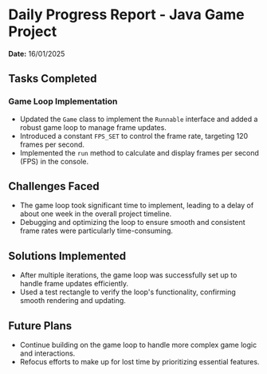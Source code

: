 # Daily Progress Report - Java Game Project

**Date:** 16/01/2025
## Tasks Completed

### Game Loop Implementation
- Updated the `Game` class to implement the `Runnable` interface and added a robust game loop to manage frame updates.
- Introduced a constant `FPS_SET` to control the frame rate, targeting 120 frames per second.
- Implemented the `run` method to calculate and display frames per second (FPS) in the console.

## Challenges Faced
- The game loop took significant time to implement, leading to a delay of about one week in the overall project timeline.
- Debugging and optimizing the loop to ensure smooth and consistent frame rates were particularly time-consuming.

## Solutions Implemented
- After multiple iterations, the game loop was successfully set up to handle frame updates efficiently.
- Used a test rectangle to verify the loop's functionality, confirming smooth rendering and updating.

## Future Plans
- Continue building on the game loop to handle more complex game logic and interactions.
- Refocus efforts to make up for lost time by prioritizing essential features.
